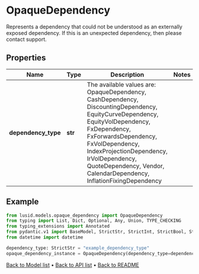 # OpaqueDependency

Represents a dependency that could not be understood as an externally exposed dependency.  If this is an unexpected dependency, then please contact support.
## Properties
Name | Type | Description | Notes
------------ | ------------- | ------------- | -------------
**dependency_type** | **str** | The available values are: OpaqueDependency, CashDependency, DiscountingDependency, EquityCurveDependency, EquityVolDependency, FxDependency, FxForwardsDependency, FxVolDependency, IndexProjectionDependency, IrVolDependency, QuoteDependency, Vendor, CalendarDependency, InflationFixingDependency | 
## Example

```python
from lusid.models.opaque_dependency import OpaqueDependency
from typing import List, Dict, Optional, Any, Union, TYPE_CHECKING
from typing_extensions import Annotated
from pydantic.v1 import BaseModel, StrictStr, StrictInt, StrictBool, StrictFloat, StrictBytes, Field, validator, ValidationError, conlist, constr
from datetime import datetime

dependency_type: StrictStr = "example_dependency_type"
opaque_dependency_instance = OpaqueDependency(dependency_type=dependency_type)

```

[Back to Model list](../README.md#documentation-for-models) &#8226; [Back to API list](../README.md#documentation-for-api-endpoints) &#8226; [Back to README](../README.md)

